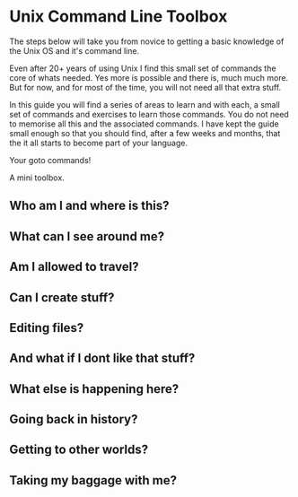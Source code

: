 # Unix Command Line Toolbox
The steps below will take you from novice to getting a basic knowledge of the Unix OS and it's command line.

Even after 20+ years of using Unix I find this small set of commands the core of whats needed. Yes more is possible and there is, much much more. But for now, and for most of the time, you will not need all that extra stuff.

In this guide you will find a series of areas to learn and with each, a small set of commands and exercises to learn those commands. You do not need to memorise all this and the associated commands. I have kept the guide small enough so that you should find, after a few weeks and months, that the it all starts to become part of your language.

Your goto commands!

A mini toolbox.


## Who am I and where is this?

## What can I see around me?

## Am I allowed to travel?

## Can I create stuff?

## Editing files?

## And what if I dont like that stuff?

## What else is happening here?

## Going back in history?

## Getting to other worlds?

## Taking my baggage with me?
